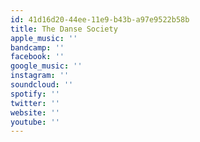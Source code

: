 ```yaml
---
id: 41d16d20-44ee-11e9-b43b-a97e9522b58b
title: The Danse Society
apple_music: ''
bandcamp: ''
facebook: ''
google_music: ''
instagram: ''
soundcloud: ''
spotify: ''
twitter: ''
website: ''
youtube: ''
---
```

